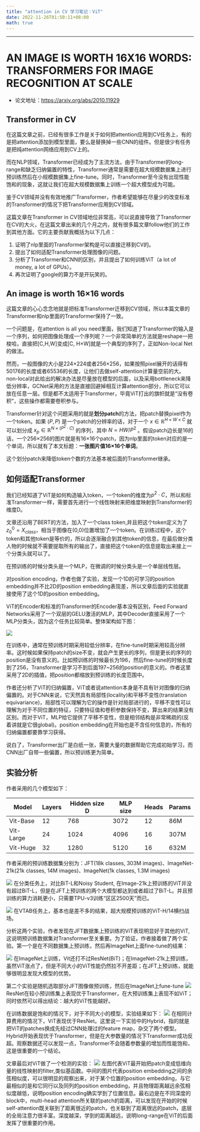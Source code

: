 ```yaml
---
title: "attention in CV 学习笔记：ViT"
date: 2022-11-26T01:50:11+08:00
math: true
---
```



---

# AN IMAGE IS WORTH 16X16 WORDS: TRANSFORMERS FOR IMAGE RECOGNITION AT SCALE

- 论文地址：<https://arxiv.org/abs/2010.11929>

## Transformer in CV

在这篇文章之前，已经有很多工作是关于如何把attention应用到CV任务上，有的是把attention添加到模型里面，要么是替换掉一些CNN的组件。但是很少有任务是把纯attention网络应用到CV上的。

而在NLP领域，Transformer已经成为了主流方法，由于Transformer的long-range和缺乏归纳偏置的特性，Transformer通常是需要在超大规模数据集上进行预训练然后在小规模数据集上fine-tune。同时，Transformer至今没有出现性能饱和的现象，这就让我们在超大规模数据集上训练一个超大模型成为可能。

鉴于CV领域并没有有效地推广Transformer，作者希望能够在尽量少的改变标准的Transformer的情况下把Transformer应用到CV领域。

这篇文章在Transformer in CV领域地位非常高，可以说直接导致了Transformer在CV的大火，在这篇文章出来的几个月之内，就有很多篇文章follow他们的工作到其他方面。它的主要贡献我概括为以下几点：
1. 证明了nlp里面的Transformer架构是可以直接迁移到CV的。
2. 提出了如何适配Transformer处理图像的问题。
3. 分析了Transformer和CNN的区别，并且提出了如何训练ViT（a lot of money, a lot of GPUs）。
4. 再次证明了google的算力不是开玩笑的。

## An image is worth 16×16 words

这篇文章的心心念念地就是把标准Transformer迁移到CV领域，所以本篇文章的Transformer和nlp里面的Transformer保持了一致。

一个问题是，在attention is all you need里面，我们知道了Transformer的输入是一个序列，如何把图像处理成一个序列呢？一个非常简单的方法就是reshape一把梭哈，直接把[C,H,W]变成[C, H×W]就是一个典型的序列了，正如Non-local Net的做法。

然而，一般图像的大小是224×224或者256×256，如果按照pixel展开的话得有50176的长度或者65536的长度，让他们去做self-attention计算量空前的大。non-local对此给出的解决办法是尽量放在模型的后面，以及采用bottleneck来降低分辨率，GCNet采用的方法是直接回避掉相互计算attention部分，所以它可以放在任意一层。但是都不太适用于Transformer，毕竟ViT打出的旗帜就是“没有卷积”，这些操作都需要卷积参与。

Transformer针对这个问题采用的就是**划分patch**的方法，把patch替换pixel作为一个token。如果 $(P, P)$ 是一个patch的分辨率的话，对于一个 $x\in \mathbb{R}^{H×W×C}$ 就可以划分成 $x_p\in \mathbb{R}^{N×(P^2\cdot C)}$ 的序列，其中 $N=HW/P^2$ 。假设patch边长是16的话，一个256×256的图片就是有16×16个patch，因为nlp里面的token对应的是一个单词，所以就有了本文标题：**一张图片值16×16个单词**。

这个划分patch来降低token个数的方法基本被后面的Transformer继承。

## 如何适配Transformer

我们已经知道了ViT是如何构造输入token，一个token的维度为$p^2\cdot C$，所以和标准Transformer一样，需要首先进行一个线性映射来把维度映射到Transformer的维度D。

文章还沿用了BERT的方法，加入了一个class token,并且把这个token定义为了$z^0_0=X_{class}$，相当于图像在(0,0)位置增加了一个token。在训练过程中，这个token和其他token是等价的，所以会逐渐融合到其他token的信息，在最后做分类人物的时候就不需要提取所有的输出了，直接把这个token的信息提取出来接上一个分类头就可以了。

在预训练的时候分类头是一个MLP，在微调的时候分类头是一个单层线性层。

对position encoding，作者也做了实验，发现一个1D的可学习的position embedding并不比2D的position embedding表现差，所以文章后面的实验就直接使用了这个1D的position embedding。

ViT的Encoder和标准的Transformer的Encoder基本没有区别，Feed Forward Networks采用了一个双层的GELU激活的MLP，其中Decoder直接采用了一个MLP分类头，因为这个任务比较简单。整体架构如下图：

![](/blog/src/ViT.png)

在训练中，通常在预训练时期采用较低分辨率，在fine-tune时期采用较高分辨率。这时候如果保持patch的size不变，就会产生更长的序列，但是更长的序列的position是没有意义的。比如预训练的时候最长为196，然后fine-tune的时候长度到了256，Transformer是学习不到后面197~256的position的意义的。作者这里采用了2D的插值，把position都缩放到预训练的长度范围中。

作者还分析了ViT的归纳偏置，ViT或者说attention本身是不具有针对图像的归纳偏置的。对于CNN来说，它天然具有局部性(locality)和平移不变性(translation equivariance)，局部性可以理解为它的操作是针对局部进行的，平移不变性可以理解为对于不同位置的特征，只要特征值和卷积参数保持不变，算出来的结果没有区别。而对于ViT，MLP给它提供了平移不变性，但是相邻结构是非常稀疏的(反着讲就是它很global)。position embedding在开始也是不含任何信息的，所有的归纳偏置都要靠学习获得。

说白了，Transformer出厂是白纸一张，需要大量的数据帮助它完成初始学习，而CNN出厂自带一些偏置，所以预训练更为简单。

## 实验分析

作者采用的几个模型如下：

|Model|Layers|Hidden size D|MLP size|Heads|Params|
|-----|------|-------------|--------|-----|------|
|Vit-Base|12|768|3072|12|86M|
|Vit-Large|24|1024|4096|16|307M|
|Vit-Huge|32|1280|5120|16|632M|

作者采用的预训练数据集分别为：JFT(18k classes, 303M images)、ImageNet-21k(21k classes, 14M images)、ImageNet(1k classes, 1.3M images)

![](/blog/src/ViT_classification.png)
在分类任务上，对比BiT-L和Noisy Student, 在Image-21k上预训练的ViT并没有超过BiT-L，但是在JFT上预训练的两个大模型都达到或者超过了BiT-L。并且预训练的算力消耗更小，只需要TPU-v3训练“区区2500天”而已。

![](/blog/src/ViT_breakdown.png)
在VTAB任务上，基本也是差不多的结果，超大规模预训练的ViT-H/14横扫战场。

分析这两个实验，作者发现在JFT数据集上预训练的ViT表现明显好于其他的ViT,这说明预训练数据集对Transformer至关重要。为了验证，作者接着做了两个实验。第一个是在不同数据集上预训练，然后再ImageNet上面fine-tune的结果：

![](/blog/src/ViT_imagenet_finetune.png)
在ImageNet上训练，Vit还打不过ResNet(BiT)；在ImageNet-21k上预训练，虽然ViT涨点了，但是不同大小的ViT性能仍然拉不开差距；在JFT上预训练，就能够很明显发现大模型的优势。

第二个实验是随机选取部分JFT图像做预训练，然后在ImageNet上fune-tune
![](/blog/src/ViT_sample.png)
ResNet在较小预训练集上表现优于Transformer，在大预训练集上表现不如ViT；同时依然可以得出结论：越大的ViT性能越好。

在训练数据是饱和的情况下，对于不同大小的模型，实验结果如下：
![](/blog/src/ViT_modelsize.png)
在相同计算费用的情况下，ViT表现优于ResNet。这里说一下实验中的Hybrid，指的就是把ViT的patches换成先经过CNN处理过的feature map，杂交了两个模型。Hybrid开始表现优于Transformer，但是在大参数量的情况下Transformer成功反超。观察数据还可以发现一点，Transformer不会随着参数量的增加而性能饱和，这是很重要的一个结论。

文章最后对ViT做了一个检测的实验：
![](/blog/src/ViT_analysis.png)
左图代表ViT最开始把patch变成低维向量的线性映射的filter,类似基函数。中间的图片代表position embedding之间的余弦相似度，可以很明显的观察出来，对于某个位置的position embedding，与它最相似的是和它同行以及同列的position embedding，并且物理距离越远余弦相似度越低，说明position encoding确实学到了位置信息。最右边是在不同深度的block中，multi-head attention所关联的patch的距离，可以发现在开始的时候self-attention既关联到了距离很近的patch，也关联到了距离很远的patch，底层的全局注意力很丰富。深度越深，学到的距离越远，说明long-range在ViT的后面发挥了很重要的作用。